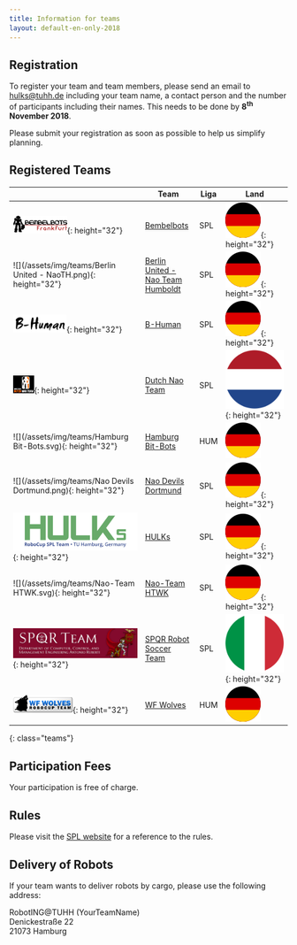 ```yaml
---
title: Information for teams
layout: default-en-only-2018
---
```


## Registration

To register your team and team members, please send an email to
<a href="mailto:hulks@tuhh.de">hulks@tuhh.de</a> including your team name, a
contact person and the number of participants including their names. This
needs to be done by **8<sup>th</sup> November 2018**.

Please submit your registration as soon as possible to help us simplify planning.

## Registered Teams

|                                                                 | Team                                                          | Liga | Land                                           |
| --------------------------------------------------------------- | ------------------------------------------------------------- | ---- | ---------------------------------------------- |
| ![](/assets/img/teams/Bembelbots.png){: height="32"}            | [Bembelbots](https://www.jrl.cs.uni-frankfurt.de/web/robocup) | SPL  | ![DE](/assets/img/flags/de.svg){: height="32"} |
| ![](/assets/img/teams/Berlin United - NaoTH.png){: height="32"} | [Berlin United - Nao Team Humboldt](http://naoth.de)          | SPL  | ![DE](/assets/img/flags/de.svg){: height="32"} |
| ![](/assets/img/teams/B-Human.png){: height="32"}               | [B-Human](https://www.b-human.de)                             | SPL  | ![DE](/assets/img/flags/de.svg){: height="32"} |
| ![](/assets/img/teams/DNT_logo.png){: height="32"}              | [Dutch Nao Team](http://www.dutchnaoteam.nl)                  | SPL  | ![NL](/assets/img/flags/nl.svg){: height="32"} |
| ![](/assets/img/teams/Hamburg Bit-Bots.svg){: height="32"}      | [Hamburg Bit-Bots](http://bit-bots.de)                        | HUM  | ![DE](/assets/img/flags/de.svg)                |
| ![](/assets/img/teams/Nao Devils Dortmund.png){: height="32"}   | [Nao Devils Dortmund](https://naodevils.de/)                  | SPL  | ![DE](/assets/img/flags/de.svg){: height="32"} |
| ![](/assets/img/teams/HULKs.svg){: height="32"}                 | [HULKs](https://hulks.de)                                     | SPL  | ![DE](/assets/img/flags/de.svg){: height="32"} |
| ![](/assets/img/teams/Nao-Team HTWK.svg){: height="32"}         | [Nao-Team HTWK](http://www.htwk-robots.de)                    | SPL  | ![DE](/assets/img/flags/de.svg){: height="32"} |
| ![](/assets/img/teams/spqr.jpg){: height="32"}                  | [SPQR Robot Soccer Team](http://spqr.diag.uniroma1.it/)       | SPL  | ![IT](/assets/img/flags/it.svg){: height="32"} |
| ![](/assets/img/teams/wolves.png){: height="32"}                | [WF Wolves](http://www.wf-wolves.de)                          | HUM  | ![DE](/assets/img/flags/de.svg)                |

{: class="teams"}

## Participation Fees

Your participation is free of charge.

## Rules

Please visit the [SPL website](http://spl.robocup.org/downloads/) for a reference to the rules.

## Delivery of Robots

If your team wants to deliver robots by cargo, please use the following address:

RobotING@TUHH (YourTeamName)  
Denickestraße 22  
21073 Hamburg
